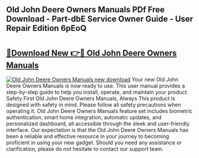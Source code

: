 ## Old John Deere Owners Manuals PDf Free Download - Part-dbE Service Owner Guide - User Repair Edition 6pEoQ

# <h2><a href="http://bc93271.oget.top/?id=Old+John+Deere+Owners+Manuals">🔗Download New 👉🔴 Old John Deere Owners Manuals</a></h2>

[![Old John Deere Owners Manuals new download](https://i.imgur.com/5g1atiW.png)](http://bc93271.oget.top/?id=Old+John+Deere+Owners+Manuals)
Your new Old John Deere Owners Manuals is now ready to use. This user manual provides a step-by-step guide to help you install, operate, and maintain your product. Safety First Old John Deere Owners Manuals, Always This product is designed with safety in mind. Please follow all safety precautions when operating it. Old John Deere Owners Manuals feature set includes biometric authentication, smart home integration, automatic updates, and personalized dashboard, all accessible through the sleek and user-friendly interface. Our expectation is that the Old John Deere Owners Manuals has been a reliable and effective resource in your journey to becoming proficient in using your new gadget. Should you need any assistance or clarification, please do not hesitate to contact our support team.
